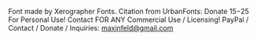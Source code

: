 Font made by  Xerographer Fonts. Citation from UrbanFonts:
Donate $15-$25 For Personal Use!
Contact FOR ANY Commercial Use / Licensing!
PayPal / Contact / Donate / Inquiries: maxinfeld@gmail.com
